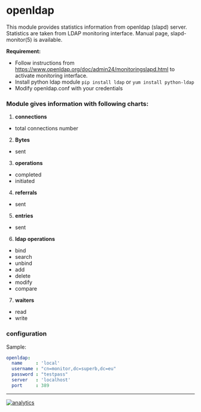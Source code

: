 # openldap

This module provides statistics information from openldap (slapd) server.
Statistics are taken from LDAP monitoring interface. Manual page, slapd-monitor(5) is available.

**Requirement:**
* Follow instructions from https://www.openldap.org/doc/admin24/monitoringslapd.html to activate monitoring interface.
* Install python ldap module `pip install ldap` or `yum install python-ldap`
* Modify openldap.conf with your credentials

### Module gives information with following charts:

1. **connections**
 * total connections number

2. **Bytes**
 * sent

3. **operations**
 * completed
 * initiated

4. **referrals**
 * sent

5. **entries**
 * sent

6. **ldap operations**
 * bind
 * search
 * unbind 
 * add
 * delete
 * modify
 * compare

7. **waiters**
 * read
 * write



### configuration

Sample:

```yaml
openldap:
  name     : 'local'
  username : "cn=monitor,dc=superb,dc=eu"
  password : "testpass"
  server   : 'localhost'
  port     : 389
```

---

[![analytics](https://www.google-analytics.com/collect?v=1&aip=1&t=pageview&_s=1&ds=github&dr=https%3A%2F%2Fgithub.com%2Fnetdata%2Fnetdata&dl=https%3A%2F%2Fmy-netdata.io%2Fgithub.%2Fcollectors%2Fpython.d.plugin%2Fopenldap%2FREADME&_u=MAC~&cid=5792dfd7-8dc4-476b-af31-da2fdb9f93d2&tid=UA-64295674-3)]()
